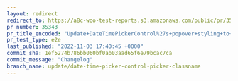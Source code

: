 ```yaml
---
layout: redirect
redirect_to: https://a8c-woo-test-reports.s3.amazonaws.com/public/pr/35343/e2e/index.html
pr_number: 35343
pr_title_encoded: "Update+DateTimePickerControl%27s+popover+styling+to+work+with+slot-fill"
pr_test_type: e2e
last_published: "2022-11-03 17:40:45 +0000"
commit_sha: 1ef5274b786bb060bf0ab03aad65f6e79bcac7ca
commit_message: "Changelog"
branch_name: update/date-time-picker-control-picker-classname
---
```

